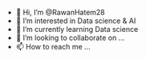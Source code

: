 - 👋 Hi, I’m @RawanHatem28
- 👀 I’m interested in Data science & AI 
- 🌱 I’m currently learning Data science 
- 💞️ I’m looking to collaborate on ...
- 📫 How to reach me ...

<!---
RawanHatem28/RawanHatem28 is a ✨ special ✨ repository because its `README.md` (this file) appears on your GitHub profile.
You can click the Preview link to take a look at your changes.
--->
